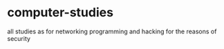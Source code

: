 computer-studies
================

 all studies as for networking programming and hacking for the reasons of security
